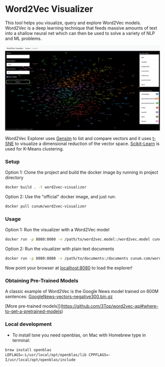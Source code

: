 
# Word2Vec Visualizer

This tool helps you visualize, query and explore Word2Vec models. Word2Vec is a deep learning technique that feeds massive amounts of text into a shallow neural net which can then be used to solve a variety of NLP and ML problems.

![SCREEN](https://github.com/cunum/word2vec-explorer/blob/master/public/screen.png?raw=true)

Word2Vec Explorer uses [Gensim](https://github.com/piskvorky/gensim) to list and compare vectors and it uses [t-SNE](https://github.com/danielfrg/tsne) to visualize a dimensional reduction of the vector space. [Scikit-Learn](http://scikit-learn.org/stable/) is used for K-Means clustering.

### Setup

Option 1: Clone the project and build the docker image by running in project directory
```bash
docker build . -t word2vec-visualizer
```

Option 2:
Use the "official" docker image, and just run:
```bash
docker pull cunum/word2vec-visualizer
```

### Usage

Option 1: Run the visualizer with a Word2Vec model

```bash
docker run -p 8080:8080 -v /path/to/word2vec.model:/word2vec.model cunum.com/word2vec-visualizer
```

Option 2: Run the visualizer with plain text documents
```bash
docker run -p 8080:8080 -v /path/to/documents:/documents cunum.com/word2vec-visualizer
```

Now point your browser at [localhost:8080](http://localhost:8080/) to load the explorer!

### Obtaining Pre-Trained Models

A classic example of Word2Vec is the Google News model trained on 600M sentences: [GoogleNews-vectors-negative300.bin.gz](https://drive.google.com/file/d/0B7XkCwpI5KDYNlNUTTlSS21pQmM/edit?usp=sharing)

[More pre-trained models]](https://github.com/3Top/word2vec-api#where-to-get-a-pretrained-models)

### Local development

- To install tsne you need openblas, on Mac with Homebrew type in terminal:
```
brew install openblas
LDFLAGS=-L/usr/local/opt/openblas/lib CPPFLAGS=-I/usr/local/opt/openblas/include
``` 